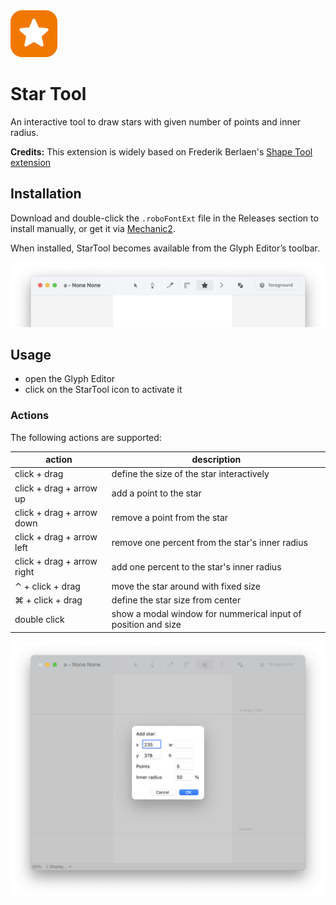 <img src="docs/images/icon.png" alt="drawing" width="75px"/>

Star Tool
==========

An interactive tool to draw stars with given number of points and inner radius.

**Credits:** This extension is widely based on Frederik Berlaen's [Shape Tool extension](https://github.com/typemytype/shapeToolRoboFontExtension/)

Installation
------------

Download and double-click the `.roboFontExt` file in the Releases section to install manually, or get it via [Mechanic2](http://robofontmechanic.com/).

When installed, StarTool becomes available from the Glyph Editor’s toolbar.

![](docs/images/glyphEditor.png)

Usage
-----

- open the Glyph Editor
- click on the StarTool icon to activate it 

<!-- add a nice simple .gif screencast here -->

### Actions

The following actions are supported:

| action                     | description                                                   |
| -------------------------- | ------------------------------------------------------------- |
| click + drag               | define the size of the star interactively                     |
| click + drag + arrow up    | add a point to the star                                       |
| click + drag + arrow down  | remove a point from the star                                  |
| click + drag + arrow left  | remove one percent from the star's inner radius               |
| click + drag + arrow right | add one percent to the star's inner radius                    |
| ⌃ + click + drag           | move the star around with fixed size                          |
| ⌘ + click + drag           | define the star size from center                              |
| double click               | show a modal window for nummerical input of position and size |

![StarTool dialog for numerical input (double-click to open)](docs/images/dialog.png)
